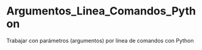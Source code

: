 # Argumentos_Linea_Comandos_Python
 Trabajar con parámetros (argumentos) por línea de comandos con Python
